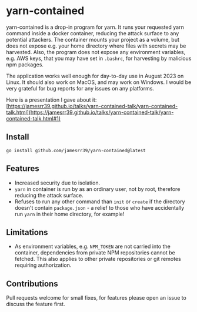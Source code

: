# yarn-contained

yarn-contained is a drop-in program for yarn. It runs your requested yarn command inside a docker container, reducing the attack surface to any potential attackers. The container mounts your project as a volume, but does not expose e.g. your home directory where files with secrets may be harvested. Also, the program does not expose any environment variables, e.g. AWS keys, that you may have set in `.bashrc`, for harvesting by malicious npm packages.

The application works well enough for day-to-day use in August 2023 on Linux. It should also work on MacOS, and may work on Windows. I would be very grateful for bug reports for any issues on any platforms.

Here is a presentation I gave about it: [https://jamesrr39.github.io/talks/yarn-contained-talk/yarn-contained-talk.html](https://jamesrr39.github.io/talks/yarn-contained-talk/yarn-contained-talk.html#1)

## Install

```
go install github.com/jamesrr39/yarn-contained@latest
```

## Features

- Increased security due to isolation.
- `yarn` in container is run by as an ordinary user, not by root, therefore reducing the attack surface.
- Refuses to run any other command than `init` or `create` if the directory doesn't contain `package.json` - a relief to those who have accidentally run `yarn` in their home directory, for example!

## Limitations

- As environment variables, e.g. `NPM_TOKEN` are not carried into the container, dependencies from private NPM repositories cannot be fetched. This also applies to other private repositories or git remotes requiring authorization.

## Contributions

Pull requests welcome for small fixes, for features please open an issue to discuss the feature first.
